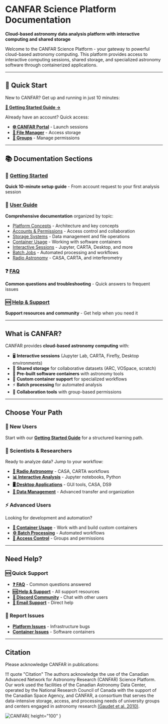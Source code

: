 # CANFAR Science Platform Documentation

**Cloud-based astronomy data analysis platform with interactive computing and shared storage**

Welcome to the CANFAR Science Platform - your gateway to powerful cloud-based astronomy computing. This platform provides access to interactive computing sessions, shared storage, and specialized astronomy software through containerized applications.

---

## 🚀 Quick Start

New to CANFAR? Get up and running in just 10 minutes:

**[📖 Getting Started Guide →](get-started/index.md)**

Already have an account? Quick access:
- **[🌐 CANFAR Portal](https://www.canfar.net)** - Launch sessions
- **[📁 File Manager](https://www.canfar.net/storage/arc/list)** - Access storage  
- **[👥 Groups](https://www.cadc-ccda.hia-iha.nrc-cnrc.gc.ca/en/groups/)** - Manage permissions

---

## 📚 Documentation Sections

### 🎯 [Getting Started](get-started/index.md)
**Quick 10-minute setup guide** - From account request to your first analysis session

### 📖 [User Guide](user-guide/index.md)
**Comprehensive documentation** organized by topic:
- [Platform Concepts](user-guide/concepts/index.md) - Architecture and key concepts
- [Accounts & Permissions](user-guide/accounts-permissions/index.md) - Access control and collaboration
- [Storage Systems](user-guide/storage/index.md) - Data management and file operations
- [Container Usage](user-guide/containers/index.md) - Working with software containers
- [Interactive Sessions](user-guide/interactive-sessions/index.md) - Jupyter, CARTA, Desktop, and more
- [Batch Jobs](user-guide/batch-jobs/index.md) - Automated processing and workflows
- [Radio Astronomy](user-guide/radio-astronomy/index.md) - CASA, CARTA, and interferometry

### ❓ [FAQ](faq/index.md)
**Common questions and troubleshooting** - Quick answers to frequent issues

### 🆘 [Help & Support](help/index.md)
**Support resources and community** - Get help when you need it

---

## What is CANFAR?

CANFAR provides **cloud-based astronomy computing** with:

- 🖥️ **Interactive sessions** (Jupyter Lab, CARTA, Firefly, Desktop environments)
- 💾 **Shared storage** for collaborative datasets (ARC, VOSpace, scratch)
- 🐳 **Pre-built software containers** with astronomy tools
- 🔧 **Custom container support** for specialized workflows
- ⚡ **Batch processing** for automated analysis
- 👥 **Collaboration tools** with group-based permissions

---

## Choose Your Path

### 🌱 New Users
Start with our **[Getting Started Guide](get-started/index.md)** for a structured learning path.

### 🔬 Scientists & Researchers

Ready to analyze data? Jump to your workflow:

- **[🔭 Radio Astronomy](user-guide/radio-astronomy/index.md)** - CASA, CARTA workflows
- **[📊 Interactive Analysis](user-guide/interactive-sessions/index.md)** - Jupyter notebooks, Python  
- **[🖥️ Desktop Applications](user-guide/interactive-sessions/launch-desktop.md)** - GUI tools, CASA, DS9
- **[📁 Data Management](user-guide/storage/index.md)** - Advanced transfer and organization

### ⚡ Advanced Users

Looking for development and automation?

- **[🐳 Container Usage](user-guide/containers/index.md)** - Work with and build custom containers
- **[⚙️ Batch Processing](user-guide/batch-jobs/index.md)** - Automated workflows
- **[🔐 Access Control](user-guide/accounts-permissions/index.md)** - Groups and permissions

---

## Need Help?

### 🆘 Quick Support

- **[❓ FAQ](faq/index.md)** - Common questions answered
- **[🆘 Help & Support](help/index.md)** - All support resources
- **[💬 Discord Community](help/index.md#community-support)** - Chat with other users
- **[📧 Email Support](mailto:support@canfar.net)** - Direct help

### 🐛 Report Issues

- **[Platform Issues](https://github.com/opencadc/science-platform/issues)** - Infrastructure bugs
- **[Container Issues](https://github.com/opencadc/science-containers/issues)** - Software containers

---

## Citation

Please acknowledge CANFAR in publications:

!!! quote "Citation"
    The authors acknowledge the use of the Canadian Advanced Network for Astronomy Research (CANFAR) Science Platform. Our work used the facilities of the Canadian Astronomy Data Center, operated by the National Research Council of Canada with the support of the Canadian Space Agency, and CANFAR, a consortium that serves the data-intensive storage, access, and processing needs of university groups and centers engaged in astronomy research [(Gaudet et al. 2010)](https://ui.adsabs.harvard.edu/abs/2010SPIE.7740E..1IG/abstract).

![CANFAR](https://www.canfar.net/css/images/logo.png){ height="100" }

